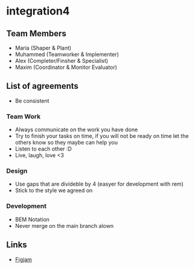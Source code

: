 # integration4

## Team Members
- Maria (Shaper & Plant)
- Muhammed (Teamworker & Implementer)
- Alex (Completer/Finsher & Specialist)
- Maxim (Coordinator & Monitor Evaluator)

## List of agreements
- Be consistent

### Team Work
- Always communicate on the work you have done
- Try to finish your tasks on time, if you will not be ready on time let the others know so they maybe can help you
- Listen to each other :D
- Live, laugh, love <3

### Design
- Use gaps that are divideble by 4 (easyer for development with rem)
- Stick to the style we agreed on

### Development
- BEM Notation
- Never merge on the main branch alown

## Links
- [Figjam](https://www.figma.com/board/Nr3fZrnXCkMB2hazPraKhG/Integration-4-%7C-ABBY?node-id=0-1&t=FO36EDk33gBNd9JH-1)
